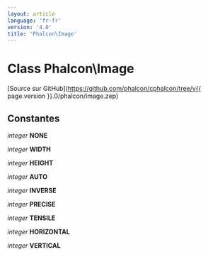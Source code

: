 ```yaml
---
layout: article
language: 'fr-fr'
version: '4.0'
title: 'Phalcon\Image'
---
```

# Class **Phalcon\Image**

[Source sur GitHub](https://github.com/phalcon/cphalcon/tree/v{{ page.version }}.0/phalcon/image.zep)

## Constantes

*integer* **NONE**

*integer* **WIDTH**

*integer* **HEIGHT**

*integer* **AUTO**

*integer* **INVERSE**

*integer* **PRECISE**

*integer* **TENSILE**

*integer* **HORIZONTAL**

*integer* **VERTICAL**